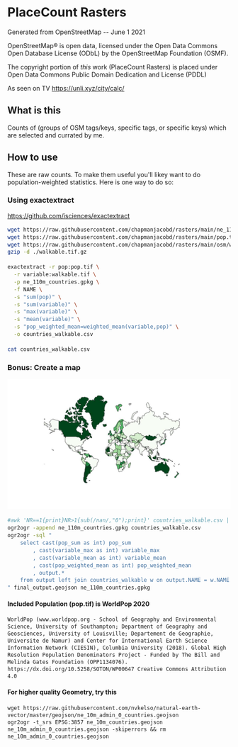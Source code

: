 # PlaceCount Rasters

Generated from OpenStreetMap -- June 1 2021

OpenStreetMap® is open data, licensed under the Open Data Commons Open Database License (ODbL) by the OpenStreetMap Foundation (OSMF).

The copyright portion of _this_ work (PlaceCount Rasters) is placed under Open Data Commons Public Domain Dedication and License (PDDL)

As seen on TV https://unli.xyz/city/calc/

## What is this

Counts of (groups of OSM tags/keys, specific tags, or specific keys) which are selected and currated by me.

## How to use

These are raw counts. To make them useful you'll likey want to do population-weighted statistics. Here is one way to do so:

### Using exactextract

https://github.com/isciences/exactextract

```sh
wget https://raw.githubusercontent.com/chapmanjacobd/rasters/main/ne_110m_countries.gpkg
wget https://raw.githubusercontent.com/chapmanjacobd/rasters/main/pop.tif
wget https://raw.githubusercontent.com/chapmanjacobd/rasters/main/osm/walkable.tif.gz
gzip -d ./walkable.tif.gz

exactextract -r pop:pop.tif \
  -r variable:walkable.tif \
  -p ne_110m_countries.gpkg \
  -f NAME \
  -s "sum(pop)" \
  -s "sum(variable)" \
  -s "max(variable)" \
  -s "mean(variable)" \
  -s "pop_weighted_mean=weighted_mean(variable,pop)" \
  -o countries_walkable.csv

cat countries_walkable.csv
```

### Bonus: Create a map

![Example](./example1.jpg)

```sh
#awk 'NR==1{print}NR>1{sub(/nan/,"0");print}' countries_walkable.csv | sponge countries_walkable.csv
ogr2ogr -append ne_110m_countries.gpkg countries_walkable.csv
ogr2ogr -sql "
    select cast(pop_sum as int) pop_sum
        , cast(variable_max as int) variable_max
        , cast(variable_mean as int) variable_mean
        , cast(pop_weighted_mean as int) pop_weighted_mean
        , output.*
    from output left join countries_walkable w on output.NAME = w.NAME
" final_output.geojson ne_110m_countries.gpkg
```

#### Included Population (pop.tif) is WorldPop 2020

    WorldPop (www.worldpop.org - School of Geography and Environmental Science, University of Southampton; Department of Geography and Geosciences, University of Louisville; Departement de Geographie, Universite de Namur) and Center for International Earth Science Information Network (CIESIN), Columbia University (2018). Global High Resolution Population Denominators Project - Funded by The Bill and Melinda Gates Foundation (OPP1134076). https://dx.doi.org/10.5258/SOTON/WP00647 Creative Commons Attribution 4.0

#### For higher quality Geometry, try this

```
wget https://raw.githubusercontent.com/nvkelso/natural-earth-vector/master/geojson/ne_10m_admin_0_countries.geojson
ogr2ogr -t_srs EPSG:3857 ne_10m_countries.geojson ne_10m_admin_0_countries.geojson -skiperrors && rm ne_10m_admin_0_countries.geojson
```
